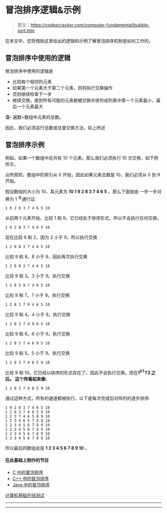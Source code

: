 # 冒泡排序逻辑&示例

> 原文：<https://codescracker.com/computer-fundamental/bubble-sort.htm>

在本文中，您将借助这里给出的逻辑和示例了解冒泡排序机制是如何工作的。

## 冒泡排序中使用的逻辑

冒泡排序中使用的逻辑是

*   比较每个相邻的元素
*   如果第一个元素大于第二个元素，则将执行交换操作
*   否则继续检查下一步
*   继续交换，直到所有可能的元素都被交换并排列成列表中第一个元素最小，最后一个元素最大

**注-** 遍数=数组中元素的总数。

因此，我们必须运行总数或总量交换方法，如上所述

## 冒泡排序示例

例如，如果一个数组中总共有 10 个元素，那么我们必须执行 10 次交换，如下例所示。

众所周知，数组中的索引从 0 开始，因此如果元素总数是 10，我们必须从 0 到 9 开始。

假设数组的大小为 10，其元素为 **10 1 9 2 8 3 7 4 6 5** 。那么下面就由 一步一步对换为 1 <sup>圣</sup>通行证:

```
1 9 2 8 3 7 4 6 5 10
```

从前两个元素开始。比较 1 和 9。它已经处于排序形式。所以不会执行任何交换。

```
1 9 2 8 3 7 4 6 5 10
```

现在比较 9 和 2。因为 2 小于 9，所以执行交换

```
1 2 9 8 3 7 4 6 5 10
```

比较 9 和 8。8 小于 9，因此再次执行交换

```
1 2 8 9 3 7 4 6 5 10
```

比较 9 和 3。3 小于 9。执行交换

```
1 2 8 3 9 7 4 6 5 10
```

比较 9 和 7。7 小于 9。执行交换

```
1 2 8 3 7 9 4 6 5 10
```

比较 9 和 4。4 小于 9。执行交换

```
1 2 8 3 7 4 9 6 5 10
```

比较 9 和 6。6 小于 9。执行交换

```
1 2 8 3 7 4 6 9 5 10
```

比较 9 和 5。5 小于 9。执行交换

```
1 2 8 3 7 4 6 5 9 10
```

比较 9 和 10。它已经以排序的形式存在了。因此不会执行交换。而在**1<sup>ST</sup>T3 之后。 这个阵看起来像:**

```
1 2 8 3 7 4 6 5 9 10
```

通过这种方式，所有的通道都被执行。以下是每次完成后对阵列的逐步排序:

```
1 9 2 8 3 7 4 6 5 10
1 2 8 3 7 4 6 5 9 10
1 2 3 7 4 6 5 8 9 10
1 2 3 4 6 5 7 8 9 10
1 2 3 4 5 6 7 8 9 10
1 2 3 4 5 6 7 8 9 10
1 2 3 4 5 6 7 8 9 10
1 2 3 4 5 6 7 8 9 10
```

所以最后的数组会是 **1 2 3 4 5 6 7 8 9 10** 。

#### 在此基础上制作的节目

*   [C 中的冒泡排序](/c/program/c-program-bubble-sort.htm)
*   [C++ 中的冒泡排序](/cpp/program/cpp-program-bubble-sort.htm)
*   [Java 中的冒泡排序](/java/program/java-program-bubble-sort.htm)

[计算机基础在线测试](/exam/showtest.php?subid=14)

* * *

* * *
